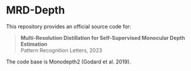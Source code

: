 # MRD-Depth

This repository provides an official source code for:

> **Multi-Resolution Distillation for Self-Supervised Monocular Depth Estimation** </br>
> Pattern Recognition Letters, 2023

The code base is Monodepth2 (Godard et al. 2019).



